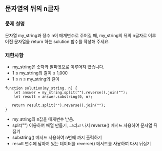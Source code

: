 ## 문자열의 뒤의 n글자

### 문제 설명
문자열 my_string과 정수 n이 매개변수로 주어질 때, my_string의 뒤의 n글자로 이루어진 문자열을 return 하는 solution 함수를 작성해 주세요.

### 제한사항
+ my_string은 숫자와 알파벳으로 이루어져 있습니다.
+ 1 ≤ my_string의 길이 ≤ 1,000
+ 1 ≤ n ≤ my_string의 길이

```
function solution(my_string, n) {
    let answer = my_string.split("").reverse().join(""); 
    let result = answer.substring(0, n);

   return result.split("").reverse().join("");
}
```
+ my_string와 n값을 매개변수 받음.
+ split("") 이용하여 배열 만들기, 그리고 나서 reverse() 메서드 사용하여 문자열 뒤집기
+ substring() 메서드 사용하여 n번째 까지 출력하기
+ result 변수에 담아져 있는 데이터를 reverse() 메서드를 사용하여 다시 뒤집기 


